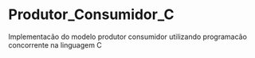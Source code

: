 # Produtor_Consumidor_C
Implementacão do modelo produtor consumidor utilizando programacão concorrente na linguagem C
